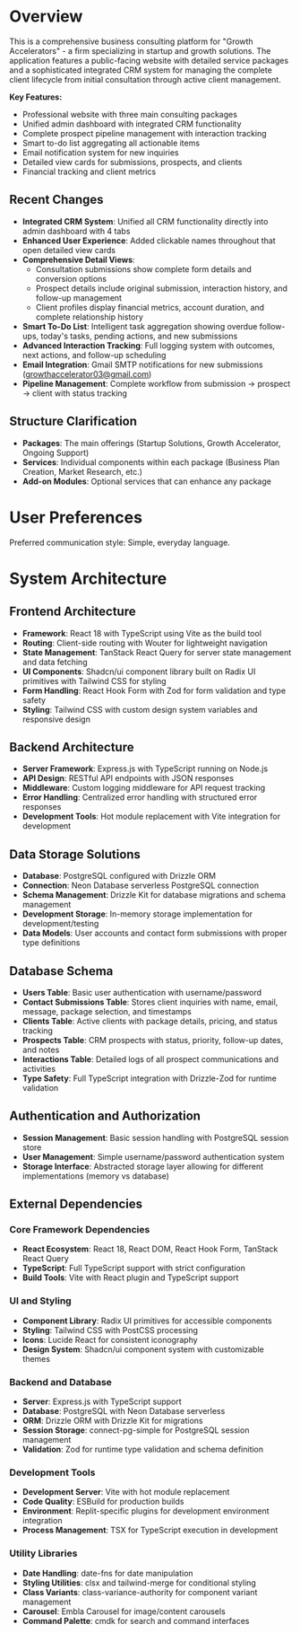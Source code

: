 # Overview

This is a comprehensive business consulting platform for "Growth Accelerators" - a firm specializing in startup and growth solutions. The application features a public-facing website with detailed service packages and a sophisticated integrated CRM system for managing the complete client lifecycle from initial consultation through active client management.

**Key Features:**
- Professional website with three main consulting packages
- Unified admin dashboard with integrated CRM functionality
- Complete prospect pipeline management with interaction tracking
- Smart to-do list aggregating all actionable items
- Email notification system for new inquiries
- Detailed view cards for submissions, prospects, and clients
- Financial tracking and client metrics

## Recent Changes
- **Integrated CRM System**: Unified all CRM functionality directly into admin dashboard with 4 tabs
- **Enhanced User Experience**: Added clickable names throughout that open detailed view cards
- **Comprehensive Detail Views**: 
  - Consultation submissions show complete form details and conversion options
  - Prospect details include original submission, interaction history, and follow-up management
  - Client profiles display financial metrics, account duration, and complete relationship history
- **Smart To-Do List**: Intelligent task aggregation showing overdue follow-ups, today's tasks, pending actions, and new submissions
- **Advanced Interaction Tracking**: Full logging system with outcomes, next actions, and follow-up scheduling
- **Email Integration**: Gmail SMTP notifications for new submissions (growthaccelerator03@gmail.com)
- **Pipeline Management**: Complete workflow from submission → prospect → client with status tracking

## Structure Clarification
- **Packages**: The main offerings (Startup Solutions, Growth Accelerator, Ongoing Support)
- **Services**: Individual components within each package (Business Plan Creation, Market Research, etc.)
- **Add-on Modules**: Optional services that can enhance any package

# User Preferences

Preferred communication style: Simple, everyday language.

# System Architecture

## Frontend Architecture
- **Framework**: React 18 with TypeScript using Vite as the build tool
- **Routing**: Client-side routing with Wouter for lightweight navigation
- **State Management**: TanStack React Query for server state management and data fetching
- **UI Components**: Shadcn/ui component library built on Radix UI primitives with Tailwind CSS for styling
- **Form Handling**: React Hook Form with Zod for form validation and type safety
- **Styling**: Tailwind CSS with custom design system variables and responsive design

## Backend Architecture
- **Server Framework**: Express.js with TypeScript running on Node.js
- **API Design**: RESTful API endpoints with JSON responses
- **Middleware**: Custom logging middleware for API request tracking
- **Error Handling**: Centralized error handling with structured error responses
- **Development Tools**: Hot module replacement with Vite integration for development

## Data Storage Solutions
- **Database**: PostgreSQL configured with Drizzle ORM
- **Connection**: Neon Database serverless PostgreSQL connection
- **Schema Management**: Drizzle Kit for database migrations and schema management
- **Development Storage**: In-memory storage implementation for development/testing
- **Data Models**: User accounts and contact form submissions with proper type definitions

## Database Schema
- **Users Table**: Basic user authentication with username/password
- **Contact Submissions Table**: Stores client inquiries with name, email, message, package selection, and timestamps
- **Clients Table**: Active clients with package details, pricing, and status tracking
- **Prospects Table**: CRM prospects with status, priority, follow-up dates, and notes
- **Interactions Table**: Detailed logs of all prospect communications and activities
- **Type Safety**: Full TypeScript integration with Drizzle-Zod for runtime validation

## Authentication and Authorization
- **Session Management**: Basic session handling with PostgreSQL session store
- **User Management**: Simple username/password authentication system
- **Storage Interface**: Abstracted storage layer allowing for different implementations (memory vs database)

## External Dependencies

### Core Framework Dependencies
- **React Ecosystem**: React 18, React DOM, React Hook Form, TanStack React Query
- **TypeScript**: Full TypeScript support with strict configuration
- **Build Tools**: Vite with React plugin and TypeScript support

### UI and Styling
- **Component Library**: Radix UI primitives for accessible components
- **Styling**: Tailwind CSS with PostCSS processing
- **Icons**: Lucide React for consistent iconography
- **Design System**: Shadcn/ui component system with customizable themes

### Backend and Database
- **Server**: Express.js with TypeScript support
- **Database**: PostgreSQL with Neon Database serverless
- **ORM**: Drizzle ORM with Drizzle Kit for migrations
- **Session Storage**: connect-pg-simple for PostgreSQL session management
- **Validation**: Zod for runtime type validation and schema definition

### Development Tools
- **Development Server**: Vite with hot module replacement
- **Code Quality**: ESBuild for production builds
- **Environment**: Replit-specific plugins for development environment integration
- **Process Management**: TSX for TypeScript execution in development

### Utility Libraries
- **Date Handling**: date-fns for date manipulation
- **Styling Utilities**: clsx and tailwind-merge for conditional styling
- **Class Variants**: class-variance-authority for component variant management
- **Carousel**: Embla Carousel for image/content carousels
- **Command Palette**: cmdk for search and command interfaces
